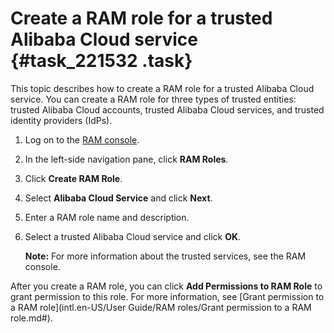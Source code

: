 # Create a RAM role for a trusted Alibaba Cloud service {#task_221532 .task}

This topic describes how to create a RAM role for a trusted Alibaba Cloud service. You can create a RAM role for three types of trusted entities: trusted Alibaba Cloud accounts, trusted Alibaba Cloud services, and trusted identity providers \(IdPs\).

1.  Log on to the [RAM console](https://ram.console.aliyun.com/).
2.  In the left-side navigation pane, click **RAM Roles**.
3.  Click **Create RAM Role**.
4.  Select **Alibaba Cloud Service** and click **Next**.
5.  Enter a RAM role name and description.
6.  Select a trusted Alibaba Cloud service and click **OK**. 

    **Note:** For more information about the trusted services, see the RAM console.


After you create a RAM role, you can click **Add Permissions to RAM Role** to grant permission to this role. For more information, see [Grant permission to a RAM role](intl.en-US/User Guide/RAM roles/Grant permission to a RAM role.md#).

